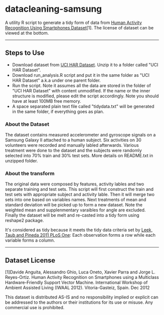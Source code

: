# datacleaning-samsung #

A utility R script to generate a tidy form of data from [Human Activity Recognition Using Smartphones Dataset](https://d396qusza40orc.cloudfront.net/getdata%2Fprojectfiles%2FUCI%20HAR%20Dataset.zip)[1]. The license of dataset can be viewed at the bottom.

----------------------------------

## Steps to Use ##

- Download dataset from [UCI HAR Dataset](https://d396qusza40orc.cloudfront.net/getdata%2Fprojectfiles%2FUCI%20HAR%20Dataset.zip). Unzip it to a folder called "UCI HAR Dataset".
- Download run_analysis.R script and put it in the same folder as "UCI HAR Dataset" a.k.a under one parent folder.
- Run the script. Note it assumes all the data are stored in the folder of "UCI HAR Dataset" with content unmodified. If the name or the  inner structure is modified, please edit the script accordingly. Note you should have at least 100MB free memory.
- A space separated plain text file called "tidydata.txt" will be generated in the same folder, if everything goes as plan. 

### About the Dataset  ###

The dataset contains measured accelerometer and gyroscope signals on a Samsung Galaxy II attached to a human subject. Six activities on 30 volunteers were recorded and manually labled afterwards. Various treatment were done to the dataset and the subjects were randomly selected into 70% train and 30% test sets. More details on README.txt in unzipped folder.

### About the transform ###

The original data were composed by features, activity lables and two separate training and test sets. This script will first construct the train and test sets with appropriate subject and activity lable. Then it will merge two sets into one based on variables names. Next treatments of mean and standard deviation will be picked up to form a new dataset. Note the weighted mean and supplenmentary varaibles for angle are excluded. Finally the dataset will be melt and re-casted into a tidy form using reshape2 package. 

It's considered as tidy because it meets the tidy data criteria set by [Leek, Taub and Pineda 2011 PLoS One](http://www.plosone.org/article/info%3Adoi%2F10.1371%2Fjournal.pone.0026895): Each observation forms a row while each variable forms a column.


----------------------------------


## Dataset License ##

[1]Davide Anguita, Alessandro Ghio, Luca Oneto, Xavier Parra and Jorge L. Reyes-Ortiz. Human Activity Recognition on Smartphones using a Multiclass Hardware-Friendly Support Vector Machine. International Workshop of Ambient Assisted Living (IWAAL 2012). Vitoria-Gasteiz, Spain. Dec 2012

This dataset is distributed AS-IS and no responsibility implied or explicit can be addressed to the authors or their institutions for its use or misuse. Any commercial use is prohibited.